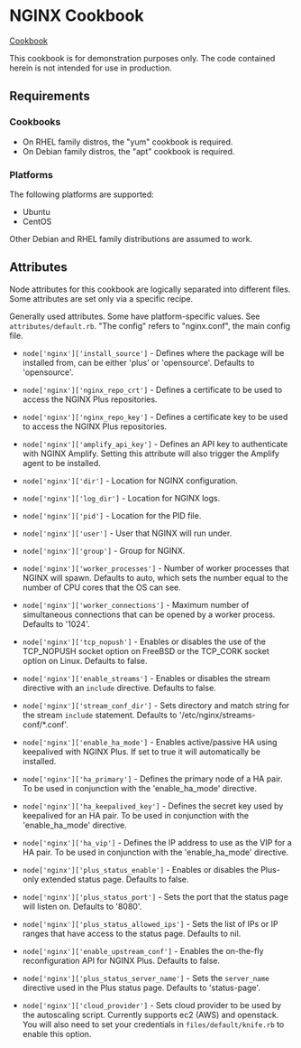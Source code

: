 # NGINX Cookbook
[Cookbook](https://github.com/NGINX-Demos/tree/master/nginx-cookbook)

This cookbook is for demonstration purposes only. The code contained herein is not intended for use in production.

## Requirements

### Cookbooks

- On RHEL family distros, the "yum" cookbook is required.
- On Debian family distros, the "apt" cookbook is required.

### Platforms

The following platforms are supported:
- Ubuntu
- CentOS

Other Debian and RHEL family distributions are assumed to work.

## Attributes

Node attributes for this cookbook are logically separated into different files. Some attributes are set only via a specific recipe.

Generally used attributes. Some have platform-specific values. See `attributes/default.rb`. "The config" refers to "nginx.conf", the main config file.

- `node['nginx']['install_source']` - Defines where the package will be installed from, can be either 'plus' or 'opensource'. Defaults to 'opensource'.
- `node['nginx']['nginx_repo_crt']` - Defines a certificate to be used to access the NGINX Plus repositories.
- `node['nginx']['nginx_repo_key']` - Defines a certificate key to be used to access the NGINX Plus repositories.
- `node['nginx']['amplify_api_key']` - Defines an API key to authenticate with NGINX Amplify.  Setting this attribute will also trigger the Amplify agent to be installed.
- `node['nginx']['dir']` - Location for NGINX configuration.
- `node['nginx']['log_dir']` - Location for NGINX logs.
- `node['nginx']['pid']` - Location for the PID file.
- `node['nginx']['user']` - User that NGINX will run under.
- `node['nginx']['group']` - Group for NGINX.
- `node['nginx']['worker_processes']` - Number of worker processes that NGINX will spawn.  Defaults to auto, which sets the number equal to the number of CPU cores that the OS can see.
- `node['nginx']['worker_connections']` - Maximum number of simultaneous connections that can be opened by a worker process. Defaults to '1024'.
- `node['nginx']['tcp_nopush']` - Enables or disables the use of the TCP_NOPUSH socket option on FreeBSD or the TCP_CORK socket option on Linux. Defaults to false.
- `node['nginx']['enable_streams']` - Enables or disables the stream directive with an `include` directive. Defaults to false.
- `node['nginx']['stream_conf_dir']` - Sets directory and match string for the stream `include` statement.  Defaults to '/etc/nginx/streams-conf/*.conf'.

- `node['nginx']['enable_ha_mode']` - Enables active/passive HA using keepalived with NGINX Plus.  If set to true it will automatically be installed.
- `node['nginx']['ha_primary']` - Defines the primary node of a HA pair.  To be used in conjunction with the 'enable_ha_mode' directive.
- `node['nginx']['ha_keepalived_key']` - Defines the secret key used by keepalived for an HA pair. To be used in conjunction with the 'enable_ha_mode' directive.
- `node['nginx']['ha_vip']` - Defines the IP address to use as the VIP for a HA pair. To be used in conjunction with the 'enable_ha_mode' directive.

- `node['nginx']['plus_status_enable']` - Enables or disables the Plus-only extended status page.  Defaults to false.
- `node['nginx']['plus_status_port']` - Sets the port that the status page will listen on. Defaults to '8080'.
- `node['nginx']['plus_status_allowed_ips']` - Sets the list of IPs or IP ranges that have access to the status page. Defaults to nil.
- `node['nginx']['enable_upstream_conf']` - Enables the on-the-fly reconfiguration API for NGINX Plus. Defaults to false.
- `node['nginx']['plus_status_server_name']` - Sets the `server_name` directive used in the Plus status page. Defaults to 'status-page'.

- `node['nginx']['cloud_provider']` - Sets cloud provider to be used by the autoscaling script.  Currently supports ec2 (AWS) and openstack. You will also need to set your credentials in `files/default/knife.rb` to enable this option.
